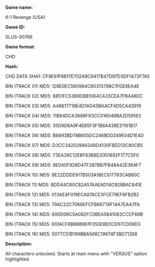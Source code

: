 **Game name:**

K-1 Revenge (USA)

**Game ID:**

SLUS-00766

**Game format:**

CHD

**Hash:**

CHD DATA SHA1: CF9E91F6817E702A9C9417B47D97D3DF1A72F7A5

BIN (TRACK 01) MD5: 128E0EC560964C6031379BC1FDE8EA4E

BIN (TRACK 02) MD5: 8851FC53B9D8B1064CA33CEA7FB448DC

BIN (TRACK 03) MD5: A48617718E4D1AD45BAACF4D5CA43919

BIN (TRACK 04) MD5: 11B84DCA3888F93CC016046BA2D59183

BIN (TRACK 05) MD5: 35D9D6A9F4E85F3F1B8A438E21161B17

BIN (TRACK 06) MD5: B8893BD78B655DC246BDD249E04D1E4D

BIN (TRACK 07) MD5: D3CC342028A6248D4130FBED13C90CB5

BIN (TRACK 08) MD5: 73EA39C12EBF63B6D3351692F177C5F0

BIN (TRACK 09) MD5: 8E040F928D47F2878B7FB48A42E364F7

BIN (TRACK 10) MD5: BE22DDDE917B503A18EC517783CAB60C

BIN (TRACK 11) MD5: BDD44C60C82A57AAEAD14C928BAC641E

BIN (TRACK 12) MD5: 013AE4F019ECA87ACE3FCE79EF8FB2B2

BIN (TRACK 13) MD5: 79AC22C7069EFCFB66774F14A7EAA7FA

BIN (TRACK 14) MD5: 690D06C5A082FC0BEA5841062CCCF69B

BIN (TRACK 15) MD5: 610ACF8B88B961F050EBE0CE97CD09D3

BIN (TRACK 16) MD5: 5077C51B199BBA566C19674F3BD71268

**Description:**

All characters unlocked. Starts at main menu with "VERSUS" option highlighted.